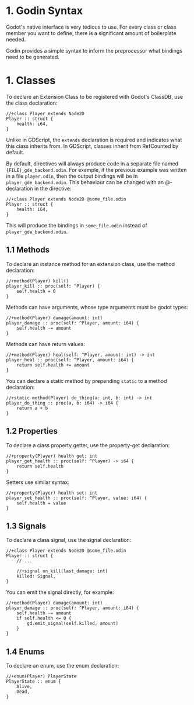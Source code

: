 # 1. Godin Syntax

Godot's native interface is very tedious to use. For every class or class member you want to define, there is a significant amount of boilerplate needed.

Godin provides a simple syntax to inform the preprocessor what bindings need to be generated.

# 1. Classes

To declare an Extension Class to be registered with Godot's ClassDB, use the class declaration:

    //+class Player extends Node2D
    Player :: struct {
        health: i64,
    }

Unlike in GDScript, the `extends` declaration is required and indicates what this class inherits from. In GDScript, classes inherit from RefCounted by default.

By default, directives will always produce code in a separate file named `{FILE}_gde_backend.odin`. For example, if the previous example was written in a file `player.odin`, then the output bindings will be in `player_gde_backend.odin`. This behaviour can be changed with an @-declaration in the directive:

    //+class Player extends Node2D @some_file.odin
    Player :: struct {
        health: i64,
    }

This will produce the bindings in `some_file.odin` instead of `player_gde_backend.odin`.

## 1.1 Methods

To declare an instance method for an extension class, use the method declaration:

    //+method(Player) kill()
    player_kill :: proc(self: ^Player) {
        self.health = 0
    }

Methods can have arguments, whose type arguments must be godot types:

    //+method(Player) damage(amount: int)
    player_damage :: proc(self: ^Player, amount: i64) {
        self.health -= amount
    }

Methods can have return values:

    //+method(Player) heal(self: ^Player, amount: int) -> int
    player_heal :: proc(self: ^Player, amount: i64) {
        return self.health += amount
    }

You can declare a static method by prepending `static` to a method declaration:

    //+static method(Player) do_thing(a: int, b: int) -> int
    player_do_thing :: proc(a, b: i64) -> i64 {
        return a + b
    }

## 1.2 Properties

To declare a class property getter, use the property-get declaration:

    //+property(Player) health get: int
    player_get_health :: proc(self: ^Player) -> i64 {
        return self.health
    }

Setters use similar syntax:

    //+property(Player) health set: int
    player_set_health :: proc(self: ^Player, value: i64) {
        self.health = value
    }

## 1.3 Signals

To declare a class signal, use the signal declaration:

    //+class Player extends Node2D @some_file.odin
    Player :: struct {
        // ...

        //+signal on_kill(last_damage: int)
        killed: Signal,
    }

You can emit the signal directly, for example:

    //+method(Player) damage(amount: int)
    player_damage :: proc(self: ^Player, amount: i64) {
        self.health -= amount
        if self.health <= 0 {
            gd.emit_signal(self.killed, amount)
        }
    }

## 1.4 Enums

To declare an enum, use the enum declaration:

    //+enum(Player) PlayerState
    PlayerState :: enum {
        Alive,
        Dead,
    }
